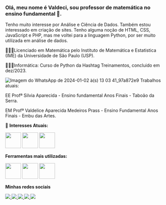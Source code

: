 ### Olá, meu nome é Valdeci, sou professor de matemática no ensino fundamental 👋.
Tenho muito interesse por Análise e Ciência de Dados. Também estou interessado em criação de sites.
Tenho alguma noção de HTML, CSS, JavaScript e PHP, mas me voltei para a linguagem Python, por ser muito utilizada em análise de dados.

👨🏼‍🎓Licenciado em Matemática pelo Instituto de Matemática e Estatistica (IME) da Universidade de São Paulo (USP).

👨🏻‍💻Informática: Curso de Python da Hashtag Treinamentos, concluido em dez/2023.

![Imagem do WhatsApp de 2024-01-02 à(s) 13 03 41_97a872e9](https://github.com/Valdeci-Embu/Valdeci-Embu/assets/118638980/be794cbc-6d83-44ba-8c33-5afda7efcac8)
Trabalhos atuais:

EE Profª Silvia Aparecida - Ensino fundamental Anos Finais - Taboão da Serra.

EM Profª Valdelice Aparecida Medeiros Prass - Ensino Fundamental Anos Finais - Embu das Artes.

🔭 **Interesses Atuais:**

<i class="devicon-adonisjs-original">
<img width="50" src="https://cdn.jsdelivr.net/gh/devicons/devicon/icons/python/python-original-wordmark.svg" />
<img width="50" src="https://cdn.jsdelivr.net/gh/devicons/devicon/icons/r/r-original.svg" />
<img width="50" src="https://cdn.jsdelivr.net/gh/devicons/devicon/icons/php/php-original.svg" />      
</i>


  **Ferramentas mais utilizadas:**
  
<i class="devicon-adonisjs-original">
<img width="50" src="https://cdn.jsdelivr.net/gh/devicons/devicon/icons/jupyter/jupyter-original-wordmark.svg" />
<img width="50" src="https://cdn.jsdelivr.net/gh/devicons/devicon/icons/pycharm/pycharm-original.svg" />
          
<img width="50" src="https://cdn.jsdelivr.net/gh/devicons/devicon/icons/vscode/vscode-original-wordmark.svg" />
</i>

**Minhas redes sociais**

<a href ="http://www.linkedin.com/in/" >
    <img src="https://img.shields.io/badge/linkedin-%230077B5.svg?style=for-the-badge&logo=linkedin&logoColor=white">
</a>
<a href ="https://www.facebook.com/valdeci.embu?mibextid=ZbWKwL" >
    <img src="https://img.shields.io/badge/Facebook-%231877F2.svg?style=for-the-badge&logo=Facebook&logoColor=white">
</a>
<a href ="https://instagram.com/evaldeci?igshid=M2RkZGJiMzhjOQ==" >
    <img src="https://https://img.shields.io/badge/Instagram-%23E4405F.svg?style=for-the-badge&logo=Instagram&logoColor=white">
</a>
<a href ="https://x.com/valdeciembu?t=6wuxGTxJKzR1Hibdjqt29g&s=09" >
    <img src="https://img.shields.io/badge/X-%23000000.svg?style=for-the-badge&logo=X&logoColor=white">
</a>
<a href ="https://www.tiktok.com/@professor.valdeci?_t=8hTWeF3GmpR&_r=1" >
    <img src="https://img.shields.io/badge/TikTok-%23000000.svg?style=for-the-badge&logo=TikTok&logoColor=white">
</a>

          


